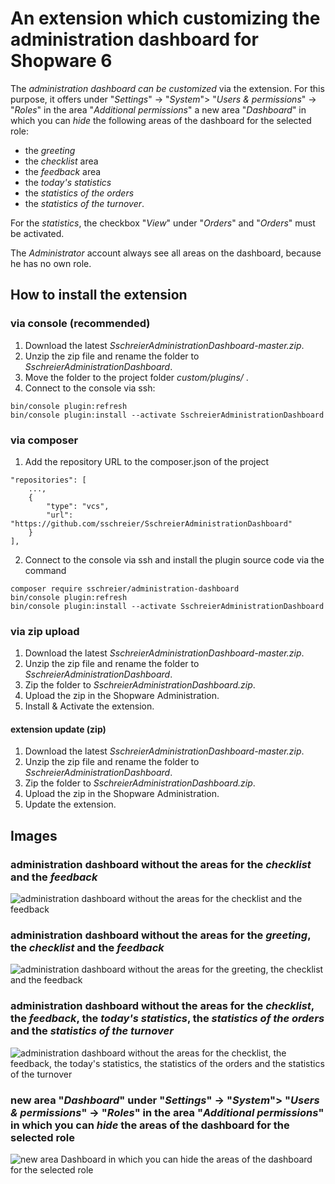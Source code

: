 # An extension which customizing the administration dashboard for Shopware 6

The _administration dashboard can be customized_ via the extension. For this purpose, it offers under "_Settings_" -> "_System_"> "_Users & permissions_" -> "_Roles_" in the area "_Additional permissions_" a new area "_Dashboard_" in which you can _hide_ the following areas of the dashboard for the selected role: 
- the _greeting_
- the _checklist_ area
- the _feedback_ area
- the _today's statistics_
- the _statistics of the orders_
- the _statistics of the turnover_.

For the _statistics_, the checkbox "_View_" under "_Orders_" and "_Orders_" must be activated.

The _Administrator_ account always see all areas on the dashboard, because he has no own role.

## How to install the extension
### via console (recommended)
1. Download the latest _SschreierAdministrationDashboard-master.zip_.
2. Unzip the zip file and rename the folder to _SschreierAdministrationDashboard_.
3. Move the folder to the project folder _custom/plugins/_ .
4. Connect to the console via ssh:

```
bin/console plugin:refresh
bin/console plugin:install --activate SschreierAdministrationDashboard
```

### via composer
1. Add the repository URL to the composer.json of the project
```
"repositories": [
    ...,
    {
        "type": "vcs",
        "url": "https://github.com/sschreier/SschreierAdministrationDashboard"
    }
],
```

2. Connect to the console via ssh and install the plugin source code via the command
```
composer require sschreier/administration-dashboard
bin/console plugin:refresh
bin/console plugin:install --activate SschreierAdministrationDashboard
```

### via zip upload
1. Download the latest _SschreierAdministrationDashboard-master.zip_.
2. Unzip the zip file and rename the folder to _SschreierAdministrationDashboard_.
3. Zip the folder to _SschreierAdministrationDashboard.zip_.
4. Upload the zip in the Shopware Administration.
5. Install & Activate the extension.

#### extension update (zip)
1. Download the latest _SschreierAdministrationDashboard-master.zip_.
2. Unzip the zip file and rename the folder to _SschreierAdministrationDashboard_.
3. Zip the folder to _SschreierAdministrationDashboard.zip_.
4. Upload the zip in the Shopware Administration.
5. Update the extension.

## Images

### administration dashboard without the areas for the _checklist_ and the _feedback_

![administration dashboard without the areas for the checklist and the feedback](https://www.sebastianschreier.de/plugins/SschreierAdministrationDashboard/SschreierAdministrationDashboard-Image1.jpg)

### administration dashboard without the areas for the _greeting_, the _checklist_ and the _feedback_

![administration dashboard without the areas for the greeting, the checklist and the feedback](https://www.sebastianschreier.de/plugins/SschreierAdministrationDashboard/SschreierAdministrationDashboard-Image2.jpg)

### administration dashboard without the areas for the _checklist_, the _feedback_, the _today's statistics_, the _statistics of the orders_ and the _statistics of the turnover_

![administration dashboard without the areas for the checklist, the feedback, the today's statistics, the statistics of the orders and the statistics of the turnover](https://www.sebastianschreier.de/plugins/SschreierAdministrationDashboard/SschreierAdministrationDashboard-Image3.jpg)

### new area "_Dashboard_" under "_Settings_" -> "_System_"> "_Users & permissions_" -> "_Roles_" in the area "_Additional permissions_" in which you can _hide_ the areas of the dashboard for the selected role

![new area Dashboard in which you can hide the areas of the dashboard for the selected role](https://www.sebastianschreier.de/plugins/SschreierAdministrationDashboard/SschreierAdministrationDashboard-Image4.jpg)
